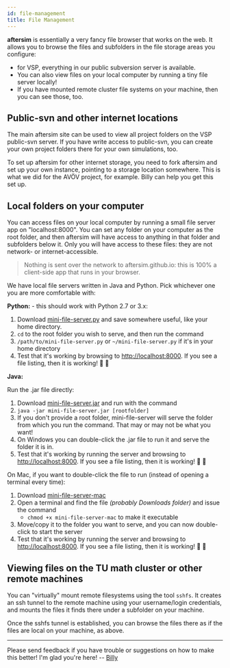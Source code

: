 ```yaml
---
id: file-management
title: File Management
---
```


**aftersim** is essentially a very fancy file browser that works on the web. It allows you to browse the files and subfolders in the file storage areas you configure:

- for VSP, everything in our public subversion server is available.
- You can also view files on your local computer by running a tiny file server locally!
- If you have mounted remote cluster file systems on your machine, then you can see those, too.

## Public-svn and other internet locations

The main aftersim site can be used to view all project folders on the VSP public-svn server. If you have write access to public-svn, you can create your own project folders there for your own simulations, too.

To set up aftersim for other internet storage, you need to fork aftersim and set up your own instance, pointing to a storage location somewhere. This is what we did for the AVÖV project, for example. Billy can help you get this set up.

## Local folders on your computer

You can access files on your local computer by running a small file server app on "localhost:8000". You can set any folder on your computer as the root folder, and then aftersim will have access to anything in that folder and subfolders below it. Only you will have access to these files: they are not network- or internet-accessible.

> Nothing is sent over the network to aftersim.github.io: this is 100% a client-side app that runs in your browser.

We have local file servers written in Java and Python. Pick whichever one you are more comfortable with:

**Python:** - this should work with Python 2.7 or 3.x:

1. Download [mini-file-server.py](https://raw.githubusercontent.com/aftersim/aftersim.github.io/source/scripts/mini-file-server.py) and save somewhere useful, like your home directory.
2. `cd` to the root folder you wish to serve, and then run the command
3. `/path/to/mini-file-server.py` or `~/mini-file-server.py` if it's in your home directory
4. Test that it's working by browsing to <http://localhost:8000>. If you see a file listing, then it is working! 🎉 🎉

**Java:**

Run the .jar file directly:

1. Download [mini-file-server.jar](https://github.com/aftersim/mini-file-server/raw/master/bin/mini-file-server.jar) and run with the command
2. `java -jar mini-file-server.jar [rootfolder]`
3. If you don't provide a root folder, mini-file-server will serve the folder from which you run the command. That may or may not be what you want!
4. On Windows you can double-click the .jar file to run it and serve the folder it is in.
5. Test that it's working by running the server and browsing to <http://localhost:8000>. If you see a file listing, then it is working! 🎉 🎉

On Mac, if you want to double-click the file to run (instead of opening a terminal every time):

1. Download [mini-file-server-mac](https://github.com/aftersim/mini-file-server/raw/master/bin/mini-file-server-mac)
2. Open a terminal and find the file _(probably Downloads folder)_ and issue the command
   - `chmod +x mini-file-server-mac` to make it executable
3. Move/copy it to the folder you want to serve, and you can now double-click to start the server
4. Test that it's working by running the server and browsing to <http://localhost:8000>. If you see a file listing, then it is working! 🎉 🎉

## Viewing files on the TU math cluster or other remote machines

You can "virtually" mount remote filesystems using the tool `sshfs`. It creates an ssh tunnel to the remote machine using your username/login credentials, and mounts the files it finds there under a subfolder on your machine.

Once the sshfs tunnel is established, you can browse the files there as if the files are local on your machine, as above.

---

Please send feedback if you have trouble or suggestions on how to make this better! I'm glad you're here! -- [Billy](https://github.com/billyc)
